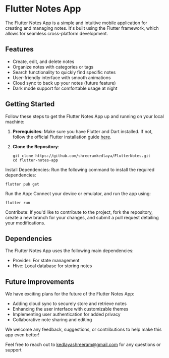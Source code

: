 # Flutter Notes App

The Flutter Notes App is a simple and intuitive mobile application for creating and managing notes. It's built using the Flutter framework, which allows for seamless cross-platform development.

## Features

- Create, edit, and delete notes
- Organize notes with categories or tags
- Search functionality to quickly find specific notes
- User-friendly interface with smooth animations
- Cloud sync to back up your notes (future feature)
- Dark mode support for comfortable usage at night

<!--
## Screenshots

![Screenshot 1](screenshots/screenshot1.png)
![Screenshot 2](screenshots/screenshot2.png)
![Screenshot 3](screenshots/screenshot3.png) -->

## Getting Started

Follow these steps to get the Flutter Notes App up and running on your local machine:

1. **Prerequisites**: Make sure you have Flutter and Dart installed. If not, follow the official Flutter installation guide [here](https://flutter.dev/docs/get-started/install).

2. **Clone the Repository**: 
   ```
   git clone https://github.com/shreeramkedlaya/FlutterNotes.git
   cd flutter-notes-app
    ```

Install Dependencies: Run the following command to install the required dependencies:

```
flutter pub get
```
Run the App: Connect your device or emulator, and run the app using:

```
flutter run
```
Contribute: If you'd like to contribute to the project, fork the repository, create a new branch for your changes, and submit a pull request detailing your modifications.

## Dependencies
The Flutter Notes App uses the following main dependencies:

 - Provider: For state management
 - Hive: Local database for storing notes
## Future Improvements
We have exciting plans for the future of the Flutter Notes App:

 - Adding cloud sync to securely store and retrieve notes
 - Enhancing the user interface with customizable themes
 - Implementing user authentication for added privacy
 - Collaborative note sharing and editing

We welcome any feedback, suggestions, or contributions to help make this app even better!

Feel free to reach out to [kedlayashreeram@gmail.com](mailto:kedlayashreeram@gmail.com) for any questions or support